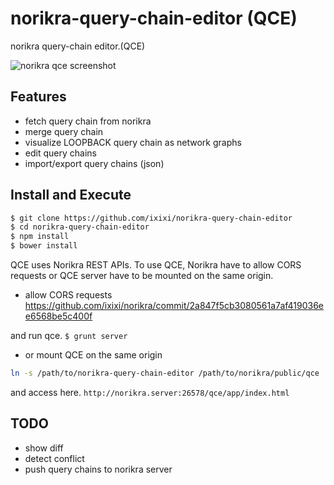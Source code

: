 norikra-query-chain-editor (QCE)
==========================

norikra query-chain editor.(QCE)

![norikra qce screenshot](https://gist.githubusercontent.com/ixixi/aa8a47ba6252230fccd2/raw/7e055768ee9f8ab6ab395a010f56881deeb0ee07/screenshot.png) 

## Features

* fetch query chain from norikra
* merge query chain
* visualize LOOPBACK query chain as network graphs
* edit query chains
* import/export query chains (json)

## Install and Execute

```bash
$ git clone https://github.com/ixixi/norikra-query-chain-editor
$ cd norikra-query-chain-editor
$ npm install
$ bower install
```

QCE uses Norikra REST APIs. To use QCE, Norikra have to allow CORS requests or QCE server have to be mounted on the same origin.

* allow CORS requests
https://github.com/ixixi/norikra/commit/2a847f5cb3080561a7af419036ee6568be5c400f

and run qce. `$ grunt server`

* or mount QCE on the same origin

```bash
ln -s /path/to/norikra-query-chain-editor /path/to/norikra/public/qce
```

and access here.
`http://norikra.server:26578/qce/app/index.html`

## TODO

* show diff
* detect conflict
* push query chains to norikra server
